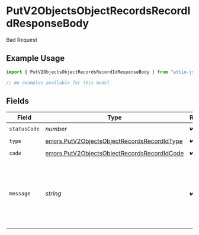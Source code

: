 # PutV2ObjectsObjectRecordsRecordIdResponseBody

Bad Request

## Example Usage

```typescript
import { PutV2ObjectsObjectRecordsRecordIdResponseBody } from "attio-js/models/errors";

// No examples available for this model
```

## Fields

| Field                                                                                                        | Type                                                                                                         | Required                                                                                                     | Description                                                                                                  | Example                                                                                                      |
| ------------------------------------------------------------------------------------------------------------ | ------------------------------------------------------------------------------------------------------------ | ------------------------------------------------------------------------------------------------------------ | ------------------------------------------------------------------------------------------------------------ | ------------------------------------------------------------------------------------------------------------ |
| `statusCode`                                                                                                 | *number*                                                                                                     | :heavy_check_mark:                                                                                           | N/A                                                                                                          |                                                                                                              |
| `type`                                                                                                       | [errors.PutV2ObjectsObjectRecordsRecordIdType](../../models/errors/putv2objectsobjectrecordsrecordidtype.md) | :heavy_check_mark:                                                                                           | N/A                                                                                                          |                                                                                                              |
| `code`                                                                                                       | [errors.PutV2ObjectsObjectRecordsRecordIdCode](../../models/errors/putv2objectsobjectrecordsrecordidcode.md) | :heavy_check_mark:                                                                                           | N/A                                                                                                          |                                                                                                              |
| `message`                                                                                                    | *string*                                                                                                     | :heavy_check_mark:                                                                                           | N/A                                                                                                          | Required value for attribute with ID "41252299-f8c7-4b5e-99c9-4ff8321d2f96" was not provided.                |